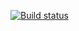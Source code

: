 [![Build status](https://ci.appveyor.com/api/projects/status/mra12sof76joatx6/branch/master?svg=true)](https://ci.appveyor.com/project/Shamiltestgrid/aqa-task-2-ci/branch/master)

